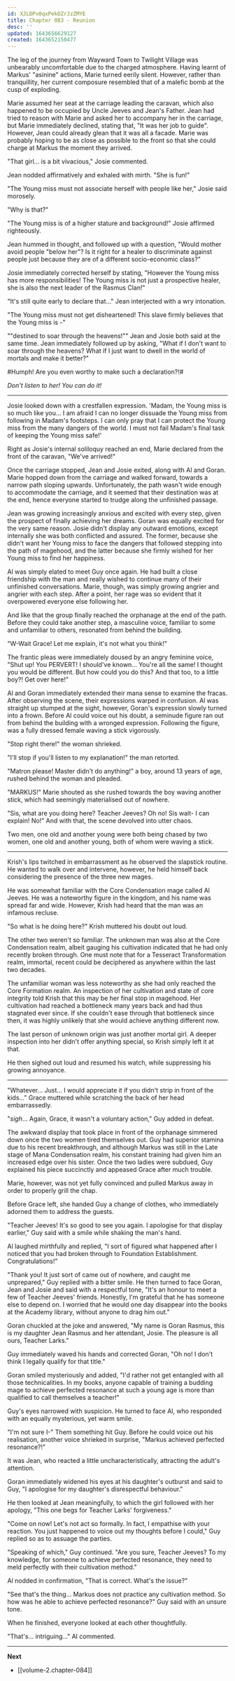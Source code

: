 ```yaml
---
id: XJLDPx0qxPekOZrJzZMYE
title: Chapter 083 - Reunion
desc: ''
updated: 1643656629127
created: 1643652150477
---
```


The leg of the journey from Wayward Town to Twilight Village was unbearably uncomfortable due to the charged atmosphere. Having learnt of Markus' "asinine" actions, Marie turned eerily silent. However, rather than tranquillity, her current composure resembled that of a malefic bomb at the cusp of exploding.

Marie assumed her seat at the carriage leading the caravan, which also happened to be occupied by Uncle Jeeves and Jean's Father. Jean had tried to reason with Marie and asked her to accompany her in the carriage, but Marie immediately declined, stating that, "It was her job to guide". However, Jean could already glean that it was all a facade. Marie was probably hoping to be as close as possible to the front so that she could charge at Markus the moment they arrived.

"That girl... is a bit vivacious," Josie commented.

Jean nodded affirmatively and exhaled with mirth. "She is fun!"

"The Young miss must not associate herself with people like her," Josie said morosely.

"Why is that?"

"The Young miss is of a higher stature and background!" Josie affirmed righteously.

Jean hummed in thought, and followed up with a question, "Would mother avoid people "below her"? Is it right for a healer to discriminate against people just because they are of a different socio-economic class?"

Josie immediately corrected herself by stating, "However the Young miss has more responsibilities! The Young miss is not just a prospective healer, she is also the next leader of the Rasmus Clan!"

"It's still quite early to declare that..." Jean interjected with a wry intonation.

"The Young miss must not get disheartened! This slave firmly believes that the Young miss is -"

""destined to soar through the heavens!"" Jean and Josie both said at the same time. Jean immediately followed up by asking, "What if I don't want to soar through the heavens? What if I just want to dwell in the world of mortals and make it better?"

#Humph! Are you even worthy to make such a declaration?!#

*Don't listen to her! You can do it!*

____

Josie looked down with a crestfallen expression. 'Madam, the Young miss is so much like you... I am afraid I can no longer dissuade the Young miss from following in Madam's footsteps. I can only pray that I can protect the Young miss from the many dangers of the world. I must not fail Madam's final task of keeping the Young miss safe!'

Right as Josie's internal soliloquy reached an end, Marie declared from the front of the caravan, "We've arrived!"

Once the carriage stopped, Jean and Josie exited, along with Al and Goran. Marie hopped down from the carriage and walked forward, towards a narrow path sloping upwards. Unfortunately, the path wasn't wide enough to accommodate the carriage, and it seemed that their destination was at the end, hence everyone started to trudge along the unfinished passage.

Jean was growing increasingly anxious and excited with every step, given the prospect of finally achieving her dreams. Goran was equally excited for the very same reason. Josie didn't display any outward emotions, except internally she was both conflicted and assured. The former, because she didn't want her Young miss to face the dangers that followed stepping into the path of magehood, and the latter because she firmly wished for her Young miss to find her happiness. 

Al was simply elated to meet Guy once again. He had built a close friendship with the man and really wished to continue many of their unfinished conversations. Marie, though, was simply growing angrier and angrier with each step. After a point, her rage was so evident that it overpowered everyone else following her.

And like that the group finally reached the orphanage at the end of the path. Before they could take another step, a masculine voice, familiar to some and unfamiliar to others, resonated from behind the building.

"W-Wait Grace! Let me explain, it's not what you think!"

The frantic pleas were immediately doused by an angry feminine voice, "Shut up! You PERVERT! I should've known... You're all the same! I thought you would be different. But how could you do this? And that too, to a little boy?! Get over here!"

Al and Goran immediately extended their mana sense to examine the fracas. After observing the scene, their expressions warped in confusion. Al was straight up stumped at the sight, however, Goran's expression slowly turned into a frown. Before Al could voice out his doubt, a seminude figure ran out from behind the building with a wronged expression. Following the figure, was a fully dressed female waving a stick vigorously.

"Stop right there!" the woman shrieked.

"I'll stop if you'll listen to my explanation!" the man retorted.

"Matron please! Master didn't do anything!" a boy, around 13 years of age, rushed behind the woman and pleaded.

"MARKUS!" Marie shouted as she rushed towards the boy waving another stick, which had seemingly materialised out of nowhere.

"Sis, what are you doing here? Teacher Jeeves? Oh no! Sis wait- I can explain! No!" And with that, the scene devolved into utter chaos.

Two men, one old and another young were both being chased by two women, one old and another young, both of whom were waving a stick.

____

Krish's lips twitched in embarrassment as he observed the slapstick routine. He wanted to walk over and intervene, however, he held himself back considering the presence of the three new mages.

He was somewhat familiar with the Core Condensation mage called Al Jeeves. He was a noteworthy figure in the kingdom, and his name was spread far and wide. However, Krish had heard that the man was an infamous recluse.

"So what is he doing here?" Krish muttered his doubt out loud.

The other two weren't so familiar. The unknown man was also at the Core Condensation realm, albeit gauging his cultivation indicated that he had only recently broken through. One must note that for a Tesseract Transformation realm, immortal, recent could be deciphered as anywhere within the last two decades.

The unfamiliar woman was less noteworthy as she had only reached the Core Formation realm. An inspection of her cultivation and state of core integrity told Krish that this may be her final stop in magehood. Her cultivation had reached a bottleneck many years back and had thus stagnated ever since. If she couldn't ease through that bottleneck since then, it was highly unlikely that she would achieve anything different now.

The last person of unknown origin was just another mortal girl. A deeper inspection into her didn't offer anything special, so Krish simply left it at that.

He then sighed out loud and resumed his watch, while suppressing his growing annoyance.

____

"Whatever... Just... I would appreciate it if you didn't strip in front of the kids..." Grace muttered while scratching the back of her head embarrassedly.

"*sigh*... Again, Grace, it wasn't a voluntary action," Guy added in defeat.

The awkward display that took place in front of the orphanage simmered down once the two women tired themselves out. Guy had superior stamina due to his recent breakthrough, and although Markus was still in the Late stage of Mana Condensation realm, his constant training had given him an increased edge over his sister. Once the two ladies were subdued, Guy explained his piece succinctly and appeased Grace after much trouble.

Marie, however, was not yet fully convinced and pulled Markus away in order to properly grill the chap.

Before Grace left, she handed Guy a change of clothes, who immediately adorned them to address the guests.

"Teacher Jeeves! It's so good to see you again. I apologise for that display earlier," Guy said with a smile while shaking the man's hand.

Al laughed mirthfully and replied, "I sort of figured what happened after I noticed that you had broken through to Foundation Establishment. Congratulations!"

"Thank you! It just sort of came out of nowhere, and caught me unprepared," Guy replied with a bitter smile. He then turned to face Goran, Jean and Josie and said with a respectful tone, "It's an honour to meet a few of Teacher Jeeves' friends. Honestly, I'm grateful that he has someone else to depend on. I worried that he would one day disappear into the books at the Academy library, without anyone to drag him out."

Goran chuckled at the joke and answered, "My name is Goran Rasmus, this is my daughter Jean Rasmus and her attendant, Josie. The pleasure is all ours, Teacher Larks."

Guy immediately waved his hands and corrected Goran, "Oh no! I don't think I legally qualify for that title."

Goran smiled mysteriously and added, "I'd rather not get entangled with all those technicalities. In my books, anyone capable of training a budding mage to achieve perfected resonance at such a young age is more than qualified to call themselves a teacher!"

Guy's eyes narrowed with suspicion. He turned to face Al, who responded with an equally mysterious, yet warm smile.

"I'm not sure I-" Them something hit Guy. Before he could voice out his realisation, another voice shrieked in surprise, "Markus achieved perfected resonance?!"

It was Jean, who reacted a little uncharacteristically, attracting the adult's attention.

Goran immediately widened his eyes at his daughter's outburst and said to Guy, "I apologise for my daughter's disrespectful behaviour."

He then looked at Jean meaningfully, to which the girl followed with her apology, "This one begs for Teacher Larks' forgiveness."

"Come on now! Let's not act so formally. In fact, I empathise with your reaction. You just happened to voice out my thoughts before I could," Guy replied so as to assuage the parties.

"Speaking of which," Guy continued. "Are you sure, Teacher Jeeves? To my knowledge, for someone to achieve perfected resonance, they need to meld perfectly with their cultivation method."

Al nodded in confirmation, "That is correct. What's the issue?"

"See that's the thing... Markus does not practice any cultivation method. So how was he able to achieve perfected resonance?" Guy said with an unsure tone.

When he finished, everyone looked at each other thoughtfully.

"That's... intriguing..." Al commented.

____

**Next**
* [[volume-2.chapter-084]]
